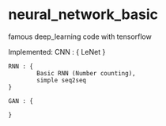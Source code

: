 # neural_network_basic
famous deep_learning code with tensorflow

Implemented:
    CNN : {
            LeNet
    }

    RNN : {
            Basic RNN (Number counting),
            simple seq2seq
    }

    GAN : {

    }
